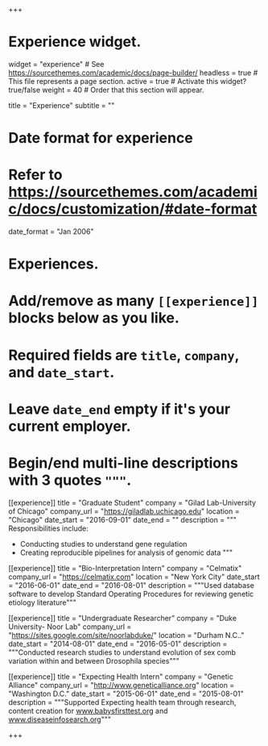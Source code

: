 +++
# Experience widget.
widget = "experience"  # See https://sourcethemes.com/academic/docs/page-builder/
headless = true  # This file represents a page section.
active = true  # Activate this widget? true/false
weight = 40  # Order that this section will appear.

title = "Experience"
subtitle = ""

# Date format for experience
#   Refer to https://sourcethemes.com/academic/docs/customization/#date-format
date_format = "Jan 2006"

# Experiences.
#   Add/remove as many `[[experience]]` blocks below as you like.
#   Required fields are `title`, `company`, and `date_start`.
#   Leave `date_end` empty if it's your current employer.
#   Begin/end multi-line descriptions with 3 quotes `"""`.
[[experience]]
  title = "Graduate Student"
  company = "Gilad Lab-University of Chicago"
  company_url = "https://giladlab.uchicago.edu"
  location = "Chicago"
  date_start = "2016-09-01"
  date_end = ""
  description = """
  Responsibilities include:
  
  * Conducting studies to understand gene regulation
  * Creating reproducible pipelines for analysis of genomic data
  """
  
[[experience]]
  title = "Bio-Interpretation Intern"
  company = "Celmatix"
  company_url = "https://celmatix.com"
  location = "New York City"
  date_start = "2016-06-01"
  date_end = "2016-08-01"
  description = """Used database software to develop Standard Operating Procedures for reviewing genetic etiology literature"""

[[experience]]
  title = "Undergraduate Researcher"
  company = "Duke University- Noor Lab"
  company_url = "https://sites.google.com/site/noorlabduke/"
  location = "Durham N.C.."
  date_start = "2014-08-01"
  date_end = "2016-05-01"
  description = """Conducted research studies to understand evolution of sex comb variation within and between Drosophila species"""

[[experience]]
  title = "Expecting Health Intern"
  company = "Genetic Alliance"
  company_url = "http://www.geneticalliance.org"
  location = "Washington D.C."
  date_start = "2015-06-01"
  date_end = "2015-08-01"
  description = """Supported Expecting health team through research, content creation for www.babysfirsttest.org and www.diseaseinfosearch.org"""

+++
